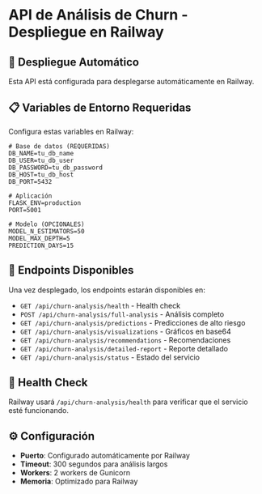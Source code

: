 # API de Análisis de Churn - Despliegue en Railway

## 🚀 Despliegue Automático

Esta API está configurada para desplegarse automáticamente en Railway.

## 📋 Variables de Entorno Requeridas

Configura estas variables en Railway:

```env
# Base de datos (REQUERIDAS)
DB_NAME=tu_db_name
DB_USER=tu_db_user  
DB_PASSWORD=tu_db_password
DB_HOST=tu_db_host
DB_PORT=5432

# Aplicación
FLASK_ENV=production
PORT=5001

# Modelo (OPCIONALES)
MODEL_N_ESTIMATORS=50
MODEL_MAX_DEPTH=5
PREDICTION_DAYS=15
```

## 🔗 Endpoints Disponibles

Una vez desplegado, los endpoints estarán disponibles en:

- `GET /api/churn-analysis/health` - Health check
- `POST /api/churn-analysis/full-analysis` - Análisis completo
- `GET /api/churn-analysis/predictions` - Predicciones de alto riesgo
- `GET /api/churn-analysis/visualizations` - Gráficos en base64
- `GET /api/churn-analysis/recommendations` - Recomendaciones
- `GET /api/churn-analysis/detailed-report` - Reporte detallado
- `GET /api/churn-analysis/status` - Estado del servicio

## 🏥 Health Check

Railway usará `/api/churn-analysis/health` para verificar que el servicio esté funcionando.

## ⚙️ Configuración

- **Puerto**: Configurado automáticamente por Railway
- **Timeout**: 300 segundos para análisis largos
- **Workers**: 2 workers de Gunicorn
- **Memoria**: Optimizado para Railway